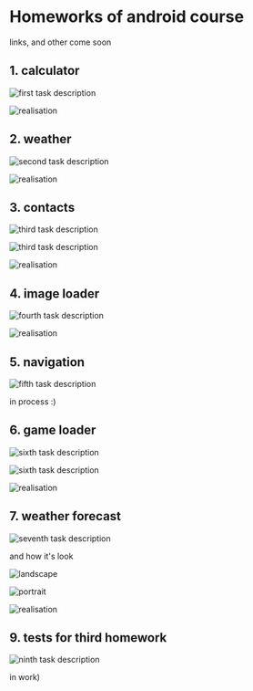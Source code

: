 # Homeworks of android course

 links, and other come soon

## 1. calculator
![first task description](screenshots/tasks/1_task_description.png)

![realisation](calc)

## 2. weather


![second task description](screenshots/tasks/2_task_description.png)

![realisation](https://github.com/sergalb/android-2019/tree/second_homework/Weather)


## 3. contacts

![third task description](screenshots/tasks/3_task_description_1.png)

![third task description](screenshots/tasks/3_task_description_2.png)

![realisation](Contacts)


## 4. image loader

![fourth task description](screenshots/tasks/4_task_description.png)

![realisation](ImageLoader)



## 5. navigation

![fifth task description](screenshots/tasks/5_task_description.png)

in process :)


## 6. game loader

![sixth task description](screenshots/tasks/6_task_description_1.png)

![sixth task description](screenshots/tasks/6_task_description_2.png)

![realisation](GameLoader)


## 7. weather forecast

![seventh task description](screenshots/tasks/7_task_description.png)

and how it's look

![landscape](screenshots/forecast_portrait.jpg)

![portrait](screenshots/forecast_landscape.jpg)

![realisation](weather)



## 9. tests for third homework

![ninth task description](screenshots/tasks/9_task_description.png)

in work)